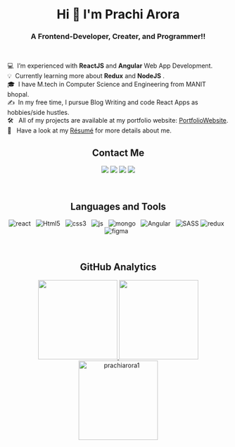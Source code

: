 ### <h1 align="center">Hi 👋  I'm **Prachi Arora** </h1>

### <h3 align="center">A Frontend-Developer, Creater, and Programmer!!</h3><br>

💻 &nbsp;I’m experienced with **ReactJS** and **Angular** Web App Development.\
💡 &nbsp;Currently learning more about **Redux** and **NodeJS** .\
🎓 &nbsp;I have M.tech in Computer Science and Engineering from MANIT bhopal.\
✍️ &nbsp;In my free time, I pursue Blog Writing and code React Apps as hobbies/side hustles.\
🛠 &nbsp; All of my projects are available at my portfolio website: [PortfolioWebsite](https://prachiarora1.github.io/portfolio/).\
📄 &nbsp; Have a look at my [Résumé](https://prachiarora1.github.io/portfolio/ResumeP.pdf) for more details about me.
<br>

### <h2 align="center">Contact Me</h2>
<p align="center">   
  <a href="mailto:prachiarora0111@gmail.com" target="_blank"><img src="https://img.shields.io/badge/-Gmail-F5F5F5?style=for-the-badge&logo=gmail&logoColor=DB4437"></a>
    <a href="https://www.linkedin.com/in/prachi-arora-09/" target="_blank"><img src="https://img.shields.io/badge/-LinkedIn-F5F5F5?style=for-the-badge&logo=linkedin&logoColor=0077b5"></a> 
  <a href="https://www.instagram.com/prachiarora____/“ target="_blank"><img src="https://img.shields.io/badge/-Instagram-F5F5F5?style=for-the-badge&logo=instagram&logoColor=C13584"></a>
  <a href="https://www.youtube.com/@prachi_arora"  target="_blank"><img src="https://img.shields.io/badge/YouTube-F5F5F5?style=for-the-badge&logo=youtube&logoColor=FF0000"></a>
</p>
<br>

### <h2 align="center">Languages and Tools </h2>
<p align="center">
  	<img src="https://img.shields.io/badge/React-20232A?style=for-the-badge&logo=react&logoColor=61DAFB" alt="react" />&nbsp;&nbsp;
    <img src="https://img.shields.io/badge/HTML5-E34F26?style=for-the-badge&logo=html5&logoColor=white" alt="Html5" />&nbsp;&nbsp;
  	<img src="https://img.shields.io/badge/CSS3-1572B6?style=for-the-badge&logo=css3&logoColor=white" alt="css3" />&nbsp;&nbsp;
	  <img src="https://img.shields.io/badge/JavaScript-F7DF1E?style=for-the-badge&logo=javascript&logoColor=black" alt="js" />&nbsp;&nbsp;
	  <img src="https://img.shields.io/badge/MongoDB-%234ea94b.svg?&style=for-the-badge&logo=mongodb&logoColor=white" alt="mongo" />&nbsp;&nbsp;
    <img src="https://img.shields.io/badge/Angular-DD0031?style=for-the-badge&logo=angular&logoColor=white" alt="Angular">&nbsp;&nbsp;
    <img src="https://img.shields.io/badge/Sass-CC6699?style=for-the-badge&logo=sass&logoColor=white" alt="SASS">
	  <img src="https://img.shields.io/badge/-Redux-61DAFB?style=for-the-badge&logo=redux&logoColor=white" alt="redux" />&nbsp;&nbsp;
	  <img src="https://img.shields.io/badge/-Figma-D3D3D3?style=for-the-badge&logo=figma&logoColor=colorful" alt="figma" />&nbsp;&nbsp;
</p>
<br>
  

### <h2 align="center">GitHub Analytics </h2>


<p align="center">
<a href="https://github.com/prachiarora1">
  <img height="180em" src="https://github-readme-stats.vercel.app/api?username=prachiarora1&show_icons=true&locale=en&theme=algolia"/>
  <img height="180em" src="https://github-readme-stats.vercel.app/api/top-langs?username=prachiarora1&show_icons=true&locale=en&layout=compact&theme=algolia"/>
  <img height="180em" src="https://github-readme-streak-stats.herokuapp.com/?user=prachiarora1&theme=algolia" alt="prachiarora1" />
</a>
</p>


[website]: https://github.com/prachiarora1/

